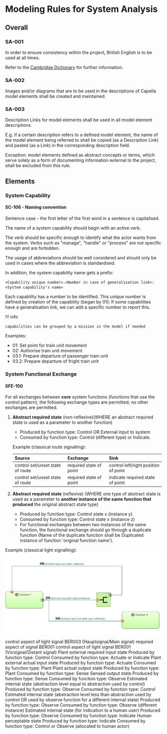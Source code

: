 # Modeling Rules for System Analysis

## Overall

### SA-001
In order to ensure consistency within the project, British English is to be used at all times.

Refer to the [Cambridge Dictionary](https://dictionary.cambridge.org/) for further information.

### SA-002	
Images and/or diagrams that are to be used in the descriptions of Capella model elements shall be created and maintained.

### SA-003
Description Links for model elements shall be used in all model element descriptions.

E.g. if a certain description refers to a defined model element, the name of the model element being referred to shall be copied (as a Description Link) and pasted (as a Link) in the corresponding description field.

Exception: model elements defined as abstract concepts or terms, which serve solely as a form of documenting information external to the project, shall be excluded from this rule.

## Elements
### System Capability

#### SC-106 - Naming convention

Sentence case - the first letter of the first word in a sentence is capitalised.

The name of a system capability should begin with an active verb.

The verb should be specific enough to identify what the actor wants from the system. Verbs such as "manage", "handle" or "process" are not specific enough and are forbidden.

The usage of abbreviations should be well considered and should only be used in cases where the abbreviation is standardised.

In addition, the system capability name gets a prefix:

```
<Capability unique number>.<Number in case of generalisation link>: <System capability's name>
```

Each capability has a number to be identified. This unique number is defined by creation of the capability (began by 01);
If some capabilities have a generalisation link, we can add a specific number to report this.

!!! info

    capabilities can be grouped by a mission in the model if needed
    

Examples:

- 01: Set point for train unit movement
- 02: Authorise train unit movement
- 03.1: Prepare departure of passenger train unit
- 03.2: Prepare departure of fright train unit


### System Functional Exchange

#### SFE-150

For all exchanges between **core** system functions (functions that use the control pattern), the following exchange types are permitted; no other exchanges are permitted.

1. **Abstract required state** (non-reflexive)(WHERE an abstract required state is used as a parameter to another function) 
   
    - Produced by function type: Control OR External input to system
    - Consumed by function type: Control (different type) or Indicate.

    Example (classical route signalling):

    | Source | Exchange | Sink |
    |--------|----------|------|
    | control set/unset state of route | required state of point | control left/right position of point |
    | control set/unset state of route | required state of point | indicate required state of point |

2. **Abstract required state** (reflexive) (WHERE one type of abstract state is used as a parameter to **another instance of the same function that produced** the original abstract state type)

    - Produced by function type: Control state x (instance y)
    - Consumed by function type: Control state x (instance z)
    - For functional exchanges between two instances of the same function, the functional exchange should go through a duplicate function (Name of the duplicate function shall be Duplicated instance of function 'original function name').

Example (classical light signalling):
![Example image](images/example_123.png)

control aspect of light signal BER003 (Hauptsignal/Main signal)	required aspect of signal BER001	control aspect of light signal BER001 (Vorsignal/Distant signal)
Plant external required input state
Produced by function type: Control
Consumed by function type: Actuate or Indicate
Plant external actual input state
Produced by function type: Actuate
Consumed by function type: Plant
Plant actual output state
Produced by function type: Plant
Consumed by function type: Sense
Sensed output state
Produced by function type: Sense
Consumed by function type: Observe
Estimated internal state (abstraction level equal to abstraction used by control)
Produced by function type: Observe
Consumed by function type: Control
Estimated internal state (abstraction level less than abstraction used by control OR used by observe function for a different internal state)
Produced by function type: Observe
Consumed by function type: Observe (different instance)
Estimated internal state (for indication to a human user)
Produced by function type: Observe
Consumed by function type: Indicate
Human perceptable state
Produced by function type: Indicate
Consumed by function type: Control or Observe (allocated to human actor)